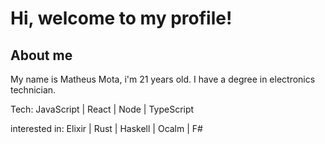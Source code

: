 # Hi, welcome to my profile! 

## About me 

My name is Matheus Mota, i'm 21 years old. I have a degree in electronics technician.  

Tech: JavaScript | React | Node | TypeScript

interested in: Elixir | Rust | Haskell | Ocalm | F#


